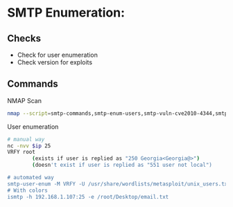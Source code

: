 # SMTP Enumeration:

## Checks
 - Check for user enumeration
 - Check version for exploits

## Commands
NMAP Scan
```bash
nmap --script=smtp-commands,smtp-enum-users,smtp-vuln-cve2010-4344,smtp-vuln-cve2011-1720,smtp-vuln-cve2011-1764 -p 25 $ip
```

User enumeration 
```bash
# manual way
nc -nvv $ip 25
VRFY root
		(exists if user is replied as "250 Georgia<Georgia@>")
		(doesn't exist if user is replied as "551 user not local")

# automated way
smtp-user-enum -M VRFY -U /usr/share/wordlists/metasploit/unix_users.txt -t $ip
# With colors
ismtp -h 192.168.1.107:25 -e /root/Desktop/email.txt
```